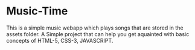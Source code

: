# Music-Time
This is a simple music webapp which plays songs that are stored in the assets folder. A Simple project that can help you get aquainted with basic concepts of HTML-5, CSS-3, JAVASCRIPT.
